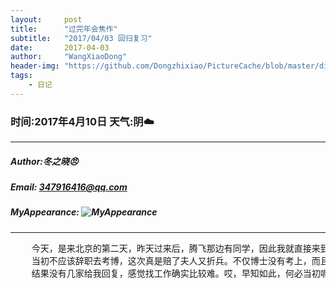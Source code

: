 ```yaml
---
layout:     post
title:      "过完年会焦作"
subtitle:   "2017/04/03 回归复习"
date:       2017-04-03
author:     "WangXiaoDong"
header-img: "https://github.com/Dongzhixiao/PictureCache/blob/master/diaryPic/20170403.jpg?raw=true"
tags:
    - 日记
---
```


### 时间:2017年4月10日 天气:阴:cloud:
-----
#####   Author:冬之晓:angry:
#####   Email: 347916416@qq.com
#####   MyAppearance: ![MyAppearance](../MyPicture.JPG "我的头像")
----------

<pre>
    今天，是来北京的第二天，昨天过来后，腾飞那边有同学，因此我就直接来到了郭凯家里暂住。然后就开始投简历了，现在想想有点后悔了，
    当初不应该辞职去考博，这次真是赔了夫人又折兵。不仅博士没有考上，而且还失去了宝贵的工作经验和工资。今天投了一天简历，
    结果没有几家给我回复，感觉找工作确实比较难。哎，早知如此，何必当初呢？！算了，希望能够早日找到工作！
</pre>

